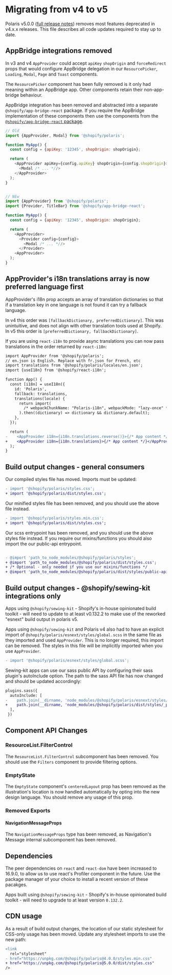 # Migrating from v4 to v5

Polaris v5.0.0 ([full release notes](https://github.com/Shopify/polaris-react/releases/tag/v5.0.0)) removes most features deprecated in v4.x.x releases. This file describes all code updates required to stay up to date.

## AppBridge integrations removed

In v3 and v4 `AppProvider` could accept `apiKey` `shopOrigin` and `forceRedirect` props that would configure AppBridge delegation in our `ResourcePicker`, `Loading`, `Modal`, `Page` and `Toast` components.

The `ResourcePicker` component has been fully removed is it only had meaning within an AppBridge app. Other components retain their non-app-bridge behaviour.

AppBridge integration has been removed and abstracted into a separate `@shopify/app-bridge-react` package. If you require the AppBridge implementation of these components then use the components from the [`@shopify/app-bridge-react` package](https://shopify.dev/tools/app-bridge/react-components).

```js
// Old
import {AppProvider, Modal} from '@shopify/polaris';

function MyApp() {
  const config = {apiKey: '12345', shopOrigin: shopOrigin};

  return (
    <AppProvider apiKey={config.apiKey} shopOrigin={config.shopOrigin}>
      <Modal /* ... *//>
    </AppProvider>
  );
}


// NEw
import {AppProvider} from '@shopify/polaris';
import {Provider, TitleBar} from '@shopify/app-bridge-react';

function MyApp() {
  const config = {apiKey: '12345', shopOrigin: shopOrigin};

  return (
    <AppProvider>
      <Provider config={config}>
        <Modal /* ... *//>
      </Provider>
    <AppProvider>
  );
}
```

## AppProvider's i18n translations array is now preferred language first

AppProvider's i18n prop accepts an array of translation dictionaries so that if
a translation key in one language is not found it can try a fallback language.

In v4 this order was `[fallbackDictionary, preferredDictionary]`. This was unintuitive, and does not align with other translation tools used at Shopify.
In v5 this order is `[preferredDictionary, fallbackDictionary]`.

If you are using `react-i18n` to provide async translations you can now pass translations in the order returned by `react-i18n`:

```diff
import AppProvider from '@shopify/polaris';
// en.json is English. Replace with fr.json for French, etc
import translations from '@shopify/polaris/locales/en.json';
import {useI18n} from '@shopify/react-i18n';

function App() {
  const [i18n] = useI18n({
    id: 'Polaris',
    fallback: translations,
    translations(locale) {
      return import(
        /* webpackChunkName: "Polaris-i18n", webpackMode: "lazy-once" */ `@shopify/polaris/locales/${locale}.json`
      ).then((dictionary) => dictionary && dictionary.default);
    },
  });

  return (
-    <AppProvider i18n={i18n.translations.reverse()}>{/* App content */}</AppProvider>
+    <AppProvider i18n={i18n.translations}>{/* App content */}</AppProvider>
  );
}
```

## Build output changes - general consumers

Our compiled styles file has moved. Imports must be updated:

```diff
- import '@shopify/polaris/styles.css';
+ import '@shopify/polaris/dist/styles.css';
```

Our minified styles file has been removed, and you should use the above file instead.

```diff
- import '@shopify/polaris/styles.min.css';
+ import '@shopify/polaris/dist/styles.css';
```

Our scss entrypoint has been removed, and you should use the above styles file instead. If you require our mixins/functions you should also import the our public-api entrypoint.

```diff

- @import 'path_to_node_modules/@shopify/polaris/styles';
+ @import 'path_to_node_modules/@shopify/polaris/dist/styles.css';
+ /* Optional - only needed if you use our mixins/functions */
+ @import 'path_to_node_modules/@shopify/polaris/dist/styles/public-api';
```

## Build output changes - @shopify/sewing-kit integrations only

Apps using `@shopify/sewing-kit` - Shopify's in-house opinionated build toolkit - will need to update to at least v0.132.2 to make use of the reworked "esnext" build output in polaris v5.

Apps using `@shopify/sewing-kit` and Polaris v4 also had to have an explicit import of `@shopify/polaris/esnext/styles/global.scss` in the same file as they imported and used `AppProvider`. This is no longer required, this import can be removed. The styles in this file will be implicitly imported when you use `AppProvider`.

```diff
- import '@shopify/polaris/esnext/styles/global.scss';
```

Sewing-kit apps can use our sass public API by configuring their sass plugin's autoInclude option. The path to the sass API file has now changed and should be updated accordingly:

```diff
plugins.sass({
  autoInclude: [
-    path.join(__dirname, 'node_modules/@shopify/polaris/esnext/styles/_public-api.scss'),
+    path.join(__dirname, 'node_modules/@shopify/polaris/dist/styles/_public-api.scss'),
  ],
 })
```

## Component API Changes

### ResourceList.FilterControl

The `ResourceList.FilterControl` subcomponent has been removed. You should use the `Filters` component to provide filtering options.

### EmptyState

The `EmptyState` component's `centeredLayout` prop has been removed as the illustration's location is now handled automatically by opting into the new design language. You should remove any usage of this prop.

### Removed Exports

#### NavigationMessageProps

The `NavigationMessageProps` type has been removed, as Navigation's Message internal subcomponent has been removed.

## Dependencies

The peer dependencies on `react` and `react-dom` have been increased to 16.9.0, to allow us to use react's Profiler component in the future. Use the package manager of your choice to install a recent version of these pacakges.

Apps built using `@shopify/sewing-kit` - Shopify's in-house opinionated build toolkit - will need to upgrade to at least version `0.132.2`.

## CDN usage

As a result of build output changes, the location of our static stylesheet for CSS-only usage has been moved. Update any stylesheet imports to use the new path:

```diff
<link
  rel="stylesheet"
- href="https://unpkg.com/@shopify/polaris@4.0.0/styles.min.css"
+ href="https://unpkg.com/@shopify/polaris@5.0.0/dist/styles.css"
/>
```
